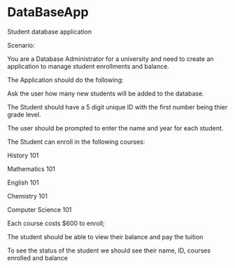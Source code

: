 # DataBaseApp
Student database application

Scenario:
 
You are a Database Administrator for a university and need to create an application to manage student enrollments and balance.


The Application should do the following:

Ask the user how many new students will be added to the database.

The Student should have a 5 digit unique ID with the first number being thier grade level.

The user should be prompted to enter the name and year for each student.


The Student can enroll in the following courses:

History 101

Mathematics 101

English 101

Chemistry 101

Computer Science 101



Each course costs $600 to enroll;

The student should be able to view their balance and pay the tuition

To see the status of the student we should see their name, ID, courses enrolled and balance